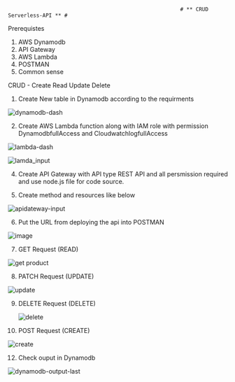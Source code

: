                                                            # ** CRUD Serverless-API ** #

Prerequistes
1. AWS Dynamodb
2. API Gateway
3. AWS Lambda
4. POSTMAN
5. Common sense

CRUD - Create Read Update Delete

1. Create New table in Dynamodb according to the requirments

![dynamodb-dash](https://github.com/hijackhim/CRUD-Serverless-API/assets/105789918/3f323887-c81f-4217-b27d-cb827d1f0fcb)

2. Create AWS Lambda function along with IAM role with permission DynamodbfullAccess and CloudwatchlogfullAccess

![lambda-dash](https://github.com/hijackhim/CRUD-Serverless-API/assets/105789918/b9bd8924-55fd-4c59-b7bf-cf819d9e2c46)

![lamda_input](https://github.com/hijackhim/CRUD-Serverless-API/assets/105789918/9b495bdb-e77f-4908-9ff0-85b26ab8492a)


4. Create API Gateway with API type REST API and all persmission required and use node.js file for code source.

5.  Create method and resources like below

![apidateway-input](https://github.com/hijackhim/CRUD-Serverless-API/assets/105789918/eaf788bd-da93-4c11-80af-8e51dd67d5a7)

6.  Put the URL from deploying the api into POSTMAN

![image](https://github.com/hijackhim/CRUD-Serverless-API/assets/105789918/b60f5741-985c-4b0b-bfd1-136470381d31)

7.  GET Request (READ)

![get product](https://github.com/hijackhim/CRUD-Serverless-API/assets/105789918/704c21e9-6f0b-414d-87d5-a81736d003f0)

8.  PATCH Request (UPDATE)

![update](https://github.com/hijackhim/CRUD-Serverless-API/assets/105789918/f5f78a28-8014-4b94-94c0-1ebfe741940c)

9.  DELETE Request (DELETE)

    ![delete](https://github.com/hijackhim/CRUD-Serverless-API/assets/105789918/b2bd238c-15fd-4182-8d25-65d2ba20c6bf)

11.  POST Request (CREATE)

 ![create](https://github.com/hijackhim/CRUD-Serverless-API/assets/105789918/2c96021a-d4cd-4c78-865b-612f63df18da)

12.  Check ouput in Dynamodb
  
  ![dynamodb-output-last](https://github.com/hijackhim/CRUD-Serverless-API/assets/105789918/6b1e72aa-5003-4abe-97c2-28c9ab5fe5ed)
